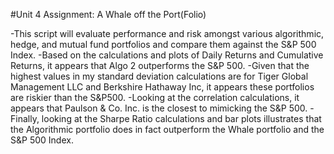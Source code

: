#Unit 4 Assignment: A Whale off the Port(Folio) 

-This script will evaluate performance and risk amongst various algorithmic, hedge, and mutual fund portfolios and compare them against the S&P 500 Index.
-Based on the calculations and plots of Daily Returns and Cumulative Returns, it appears that Algo 2 outperforms the S&P 500.
-Given that the highest values in my standard deviation calculations are for Tiger Global Management LLC and Berkshire Hathaway Inc, it appears these portfolios are riskier than the S&P500.
-Looking at the correlation calculations, it appears that Paulson & Co. Inc. is the closest to mimicking the S&P 500.
-Finally, looking at the Sharpe Ratio calculations and bar plots illustrates that the Algorithmic portfolio does in fact outperform the Whale portfolio and the S&P 500 Index.
